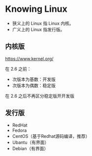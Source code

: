 # Knowing Linux

- 狭义上的 Linux 指 Linux 内核。
- 广义上的 Linux 指发行版。

## 内核版

<https://www.kernel.org/>

在 2.6 之前：

- 次版本为基数：开发版
- 次版本为偶数：稳定版

在 2.6 之后不再区分稳定版开开发版

## 发行版

- RedHat
- Fedora
- CentOS（基于Redhat源码编译，推荐）
- Ubantu（有界面）
- Debian（有界面）
